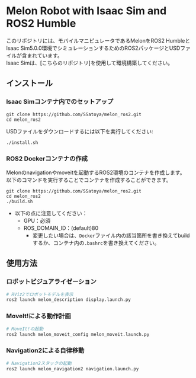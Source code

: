 # Melon Robot with Isaac Sim and ROS2 Humble

このリポジトリには、モバイルマニピュレータであるMelonをROS2 HumbleとIsaac Sim5.0.0環境でシミュレーションするためのROS2パッケージとUSDファイルが含まれています。<br>
Isaac Simは、[こちらのリポジトリ]を使用して環境構築してください。

## インストール

### Isaac Simコンテナ内でのセットアップ

```shell
git clone https://github.com/SSatoya/melon_ros2.git
cd melon_ros2
```

USDファイルをダウンロードするには以下を実行してください:

```shell
./install.sh
```

### ROS2 Dockerコンテナの作成

Melonのnavigationやmoveitを起動するROS2環境のコンテナを作成します。<br>
以下のコマンドを実行することでコンテナを作成することができます。

```shell
git clone https://github.com/SSatoya/melon_ros2.git
cd melon_ros2
./build.sh
```
- 以下の点に注意してください：
  - GPU：必須
  - ROS_DOMAIN_ID：(default)80
    - 変更したい場合は、`Docker`ファイル内の該当箇所を書き換えてbuildするか、コンテナ内の`.bashrc`を書き換えてください。
  

## 使用方法

### ロボットビジュアライゼーション

```bash
# RViz2でロボットモデルを表示
ros2 launch melon_description display.launch.py
```

### MoveIt!による動作計画

```bash
# MoveIt!の起動
ros2 launch melon_moveit_config melon_moveit.launch.py
```

### Navigation2による自律移動

```bash
# Navigation2スタックの起動
ros2 launch melon_navigation2 navigation.launch.py
```
